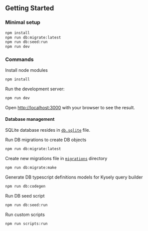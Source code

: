 ## Getting Started

### Minimal setup

```bash
npm install
npm run db:migrate:latest
npm run db:seed:run
npm run dev
```

### Commands

Install node modules

```bash
npm install
```

Run the development server:

```bash
npm run dev
```

Open [http://localhost:3000](http://localhost:3000) with your browser to see the result.

#### Database management

SQLite database resides in [`db.sqlite`](db.sqlite) file.

Run DB migrations to create DB objects

```bash
npm run db:migrate:latest
```

Create new migrations file in [`migrations`](migrations) directory

```bash
npm run db:migrate:make
```

Generate DB typescript definitions models for Kysely query builder

```bash
npm run db:codegen
```

Run DB seed script

```bash
npm run db:seed:run
```

Run custom scripts

```bash
npm run scripts:run
```
